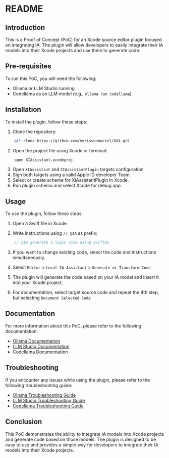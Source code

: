 README
======

Introduction
------------
This is a Proof of Concept (PoC) for an Xcode source editor plugin focused on integrating IA. The plugin will allow developers to easily integrate their IA models into their Xcode projects and use them to generate code.

Pre-requisites
--------------
To run this PoC, you will need the following:
* Ollama or LLM Studio running
* Codellama as an LLM model (e.g., `ollama run codellama`)

Installation
------------
To install the plugin, follow these steps:

1. Clone the repository:
```bash
    git clone https://github.com/morissonmaciel/XXX.git
```

2. Open the project file using Xcode or terminal:
```bash
    open XIAssistant.xcodeproj
```

3. Open `XIAssistant` and `XIAssistantPlugin` targets configuration.
4. Sign both targets using a valid Apple ID developer Team.
5. Select or create scheme for XIAssistantPlugin in Xcode.
6. Run plugin schema and select Xcode for debug app.

Usage
-----
To use the plugin, follow these steps:

1. Open a Swift file in Xcode.

2. Write instructions using `// @IA` as prefix:
```swift
    // @IA generate a login view using SwiftUI
```

3. If you want to change existing code, select the code and instructions simultaneously.

4. Select `Editor` > `Local IA Assistant` > `Generate or Transform Code`

5. The plugin will generate the code based on your IA model and insert it into your Xcode project.

6. For documentation, select target source code and repeat the 4th step, but selecting `Document Selected Code`

Documentation
-------------
For more information about this PoC, please refer to the following documentation:
* [Ollama Documentation](https://docs.codellama.com/ollama/)
* [LLM Studio Documentation](https://docs.codellama.com/llm-studio/)
* [Codellama Documentation](https://docs.codellama.com/codellama/)

Troubleshooting
---------------
If you encounter any issues while using the plugin, please refer to the following troubleshooting guide:
* [Ollama Troubleshooting Guide](https://docs.codellama.com/ollama/troubleshooting/)
* [LLM Studio Troubleshooting Guide](https://docs.codellama.com/llm-studio/troubleshooting/)
* [Codellama Troubleshooting Guide](https://docs.codellama.com/codellama/troubleshooting/)

Conclusion
----------
This PoC demonstrates the ability to integrate IA models into Xcode projects and generate code based on those models. The plugin is designed to be easy to use and provides a simple way for developers to integrate their IA models into their Xcode projects.
